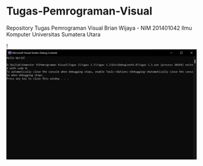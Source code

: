 # Tugas-Pemrograman-Visual
Repository Tugas Pemrograman Visual
Brian Wijaya - NIM 201401042
Ilmu Komputer
Universitas Sumatera Utara


!![alt text](https://github.com/briannzw/Tugas-Pemrograman-Visual/blob/master/Screenshot%20Tugas%201.1.png "Screenshot Tugas 1.1")
